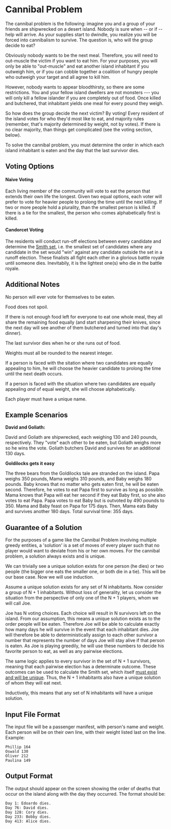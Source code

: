 Cannibal Problem
================

The cannibal problem is the following: imagine you and a group of your
friends are shipwrecked on a desert island.  Nobody is sure when -- or
if -- help will arrive.  As your supplies start to dwindle, you realize
you will be forced into cannibalism to survive. The question is, who
will the group decide to eat?

Obviously nobody wants to be the next meal. Therefore, you will need to
out-muscle the victim if you want to eat him. For your purposes, you will
only be able to "out-muscle" and eat another island inhabitant if you
outweigh him, or if you can cobble together a coalition of hungry people
who outweigh your target and all agree to kill him.

However, nobody wants to appear bloodthirsty, so there are some restrictions.
You and your fellow island dwellers are not monsters --- you will only
kill a fellow islander if you are completely out of food. Once killed
and butchered, that inhabitant yields one meal for every pound they weigh.

So how does the group decide the next victim? By voting! Every resident
of the island votes for who they'd most like to eat, and majority rules
(remember, that's majority determined by weight, not by votes). If there
is no clear majority, than things get complicated (see the voting section,
below).

To solve the cannibal problem, you must determine the order in which
each island inhabitant is eaten and the day that the last survivor
dies.


Voting Options
--------------

#### Naive Voting

Each living member of the community will vote to eat the person that
extends their own life the longest. Given two equal options, each
voter will prefer to vote for heavier people to prolong the time until
the next killing. If two or more people hold a plurality, than the
smallest person is killed. If there is a tie for the smallest, the
person who comes alphabetically first is killed.


#### Candorcet Voting

The residents will
conduct run-off elections between every candidate and determine the
[Smith set](http://en.wikipedia.org/wiki/Smith_set), i.e. the smallest
set of candidates where any candidate in the set would "win" against
any candidate outside the set in a runoff election. These finalists
all fight each other in a glorious battle royale until someone dies.
Inevitabily, it is the lightest one(s) who die in the battle royale.


Additional Notes
----------------

No person will ever vote for themselves to be eaten.

Food does not spoil.

If there is not enough food left for everyone to eat one whole meal,
they all share the remaining food equally (and start sharpening their
knives, since the next day will see another of them butchered and turned
into that day's dinner).

The last survivor dies when he or she runs out of food.

Weights must all be rounded to the nearest integer.

If a person is faced with the sitation where two candidates are equally
appealing to him, he will choose the heavier candidate to prolong the
time until the next death occurs.

If a person is faced with the situation where two candidates are equally
appealing *and* of equal weight, she will choose alphabetically.

Each player must have a unique name.

Example Scenarios
-----------------

**David and Goliath:**

David and Goliath are shipwrecked, each weighing 130 and 240 pounds,
respectively. They "vote" each other to be eaten, but Goliath weighs
more so he wins the vote. Goliath butchers David and survives for an
additional 130 days.


**Goldilocks gets it easy**

The three bears from the Goldilocks tale are stranded on the island.
Papa weighs 350 pounds, Mama weighs 310 pounds, and Baby weighs 180
pounds. Baby knows that no matter who gets eaten first, he will be
eaten second. Therefore, he votes to eat Papa first to survive as long
as possible. Mama knows that Papa will eat her second if they eat
Baby first, so she also votes to eat Papa. Papa votes to eat Baby
but is outvoted by 490 pounds to 350. Mama and Baby feast on Papa for
175 days. Then, Mama eats Baby and survives another 180 days. Total
survival time: 355 days.


Guarantee of a Solution
-----------------------

For the purposes of a game like the Cannibal Problem involving multiple
greedy entities, a 'solution' is a set of moves of every player such
that no player would want to deviate from his or her own moves. For the
cannibal problem, a solution always exists and is unique.

We can trivially see a unique solution exists for one person (he dies) or
two people (the bigger one eats the smaller one, or both die in a tie).
This will be our base case. Now we will use induction.

Assume a unique solution exists for any set of N inhabitants. Now consider
a group of N + 1 inhabitants. Without loss of generality, let us consider
the situation from the perspective of only one of the N + 1 players, whom
we will call Joe.

Joe has N voting choices. Each choice will result in N survivors left on
the island. From our assumption, this means a unique solution exists as to
the order people will be eaten. Therefore Joe will be able to calculate
exactly how many days he will survive in the event that each inhabitant dies.
Joe will therefore be able to deterministically assign to each other survivor
a number that represents the number of days Joe will stay alive if that
person is eaten. As Joe is playing greedily, he will use these numbers
to decide his favorite person to eat, as well as any pairwise elections.

The same logic applies to every survivor in the set of N + 1 survivors,
meaning that each pairwise election has a determinate outcome. These
outcomes can be used to calculate the Smith set, which itself [must exist
and will be unique][1]. Thus, the N + 1 inhabitants also have a unique
solution of whom they will eat next.

Inductively, this means that any set of N inhabitants will have a unique
solution.

[1]: http://en.wikipedia.org/wiki/Smith_set


Input File Format
-----------------

The input file will be a passenger manifest, with person's name and
weight. Each person will be on their own line, with their weight
listed last on the line. Example:

    Phillip 164
    Oswald 130
    Oliver 212
    Paulina 149



Output Format
-------------

The output should appear on the screen showing the order of deaths that
occur on the island along with the day they occurred. The format should be:

    Day 1: Edoardo dies.
    Day 76: David dies.
    Day 128: Cory dies.
    Day 233: Bobby dies.
    Day 413: Alice dies.



